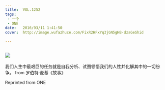 ```yaml
---
title:	VOL.1252
tags:
 - 一个
 - ONE
date:	2016/03/11 1:41:50
cover:	http://image.wufazhuce.com/FixR2HFxYq3jGN5gHB-dzaGeShid

---
```

![](http://image.wufazhuce.com/FixR2HFxYq3jGN5gHB-dzaGeShid)
---

我们人生中最艰巨的任务就是自我分析、试图领悟我们的人性并化解其中的一切纷争。 from 罗伯特·麦基《故事》
 
Reprinted from ONE
